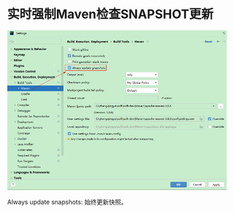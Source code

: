 # 实时强制Maven检查SNAPSHOT更新

![](./images/36-实时强制Maven检查SNAPSHOT更新-1735286369466.png)

Always update snapshots: 始终更新快照。